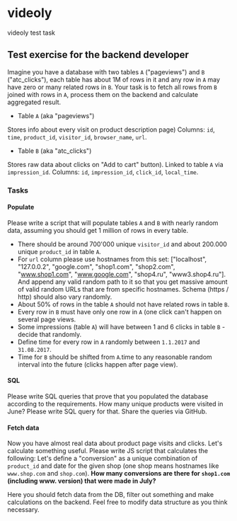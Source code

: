 # videoly
videoly test task

## Test exercise for the backend developer

Imagine you have a database with two tables `A` ("pageviews") and `B` ("atc_clicks"), each table has about 1M of rows in it and any row in `A` may have zero or many related rows in `B`.
Your task is to fetch all rows from `B` joined with rows in `A`, process them on the backend and calculate aggregated result.

* Table `A` (aka "pageviews")

Stores info about every visit on product description page) Columns: `id`, `time`, `product_id`, `visitor_id`, `browser_name`, `url`.

* Table `B` (aka "atc_clicks")

Stores raw data about clicks on "Add to cart" button). Linked to table `A` via `impression_id`. Columns: `id`, `impression_id`, `click_id`, `local_time`.


### Tasks

#### Populate

Please write a script that will populate tables `A` and `B` with nearly random data, assuming you should get 1 million of rows in every table.

* There should be around 700'000 unique `visitor_id` and about 200.000 unique `product_id` in table `A`.
* For `url` column please use hostnames from this set: ["localhost", "127.0.0.2", "google.com", "shop1.com", "shop2.com", "www.shop1.com", "www.google.com", "shop4.ru", "www3.shop4.ru"].
And append any valid random path to it so that you get massive amount of valid random URLs that are from specific hostnames. Schema (https / http) should also vary randomly.
* About 50% of rows in the table `A` should not have related rows in table `B`.
* Every row in `B` must have only one row in `A` (one click can't happen on several page views.
* Some impressions (table `A`) will have between 1 and 6 clicks in table `B` - decide that randomly.
* Define time for every row in `A` randomly between `1.1.2017` and `31.08.2017`.
* Time for `B` should be shifted from `A`.time to any reasonable random interval into the future (clicks happen after page view).

#### SQL

Please write SQL queries that prove that you populated the database according to the requirements. How many unique products were visited in June? Please write SQL query for that.
Share the queries via GitHub.

#### Fetch data

Now you have almost real data about product page visits and clicks. Let's calculate something useful. Please write JS script that calculates the following:
Let's define a "conversion" as a unique combination of `product_id` and date for the given shop (one shop means hostnames like `www.shop.com` and `shop.com`).
**How many conversions are there for `shop1.com` (including www. version) that were made in July?**

Here you should fetch data from the DB, filter out something and make calculations on the backend. Feel free to modify data structure as you think necessary.